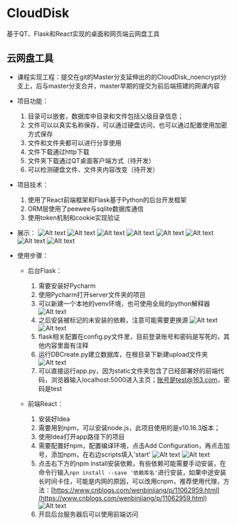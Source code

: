 # CloudDisk

基于QT、Flask和React实现的桌面和网页端云网盘工具

## 云网盘工具

- 课程实现工程：提交在git的Master分支延伸出的的CloudDisk_noencrypt分支上，后与master分支合并，master早期的提交为前后端搭建的网课内容

- 项目功能：

    1. 目录可以嵌套，数据库中目录和文件包括父级目录信息；
    2. 文件可以以真实名称保存，可以通过硬盘访问，也可以通过配置使用加密方式保存
    3. 文件和文件夹都可以进行分享使用
    4. 文件下载通过http下载
    5. 文件夹下载通过QT桌面客户端方式（待开发）
    6. 可以检测硬盘文件、文件夹内容改变（待开发）

- 项目技术：

    1. 使用了React前端框架和Flask基于Python的后台开发框架
    2. ORM层使用了peewee与sqlite数据库通信
    3. 使用token机制和cookie实现验证   

- 展示：
    ![Alt text](img/show/1.jpg)
    ![Alt text](img/show/2.jpg)
    ![Alt text](img/show/3.jpg)
    ![Alt text](img/show/4.jpg)
    ![Alt text](img/show/5.jpg)
    ![Alt text](img/show/6.jpg)
    ![Alt text](img/show/7.jpg)
    ![Alt text](img/show/8.jpg)

- 使用步骤：
    - 后台Flask：

        1. 需要安装好Pycharm
        2. 使用Pycharm打开server文件夹的项目
        3. 可以新建一个本地的venv环境，也可使用全局的python解释器
        ![Alt text](img/config/11.jpg)
        4. 之后安装被标记的未安装的依赖，注意可能需要更换源
        ![Alt text](img/config/12.jpg)
        ![Alt text](img/config/13.jpg)
        5. flask相关配置在config.py文件里，目前登录账号和密码是写死的，其他内容里面有注释
        6. 运行DBCreate.py建立数据库，在根目录下新建upload文件夹
        ![Alt text](img/config/14.jpg)
        7. 可以直接运行app.py，因为static文件夹包含了已经部署好的前端代码，浏览器输入localhost:5000进入主页；账号是test@163.com，密码是test

    - 前端React：

        1. 安装好Idea
        2. 需要用到npm，可以安装node.js，此项目使用的是v10.16.3版本；
        3. 使用Idea打开app路径下的项目
        4. 需要配置好npm，配置编译环境，点击Add Configuration，再点击加号，添加npm，在右边scripts填入'start'
        ![Alt text](img/config/21.jpg)
        ![Alt text](img/config/22.jpg)
        5. 点击右下方的npm install安装依赖，有些依赖可能需要手动安装，在命令行输入`npn install --save '依赖库名'`进行安装，如果中途安装长时间卡住，可能是内网的原因，可以改用cnpm，推荐使用代理，方法：[https://www.cnblogs.com/wenbinjiang/p/11062959.html](https://www.cnblogs.com/wenbinjiang/p/11062959.html)
        ![Alt text](img/config/23.jpg)
        6. 开启后台服务器后可以使用前端访问
